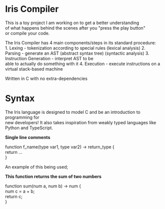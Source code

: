 # Iris Compiler

This is a toy project I am working on to get a better understanding   
of what happens behind the scenes after you "press the play button"   
or compile your code.  

The Iris Compiler has 4 main components/steps in its standard procedure:  
    1. Lexing - tokenization according to special rules (lexical analysis)
    2. Parsing - generate an AST (abstract syntax tree) (syntactic analysis)
    3. Instruction Generation - interpret AST to be   
       able to actually do something with it
    4. Execution - execute instructions on a virtual stack-based machine

Written in C with no extra-dependencies  

# Syntax  

The Iris language is designed to model C and be an introduction to programming for  
new developers! It also takes inspiration from weakly typed languages like Python and TypeScript.

**Single line comments**  

function f_name(type var1, type var2) -> return_type {  
    return ...  
}  

An example of this being used;

**This function returns the sum of two numbers**  
  
function sum(num a, num b) -> num {  
    num c = a + b;  
    return c;  
}  



